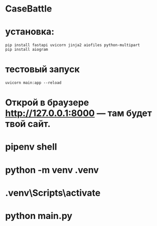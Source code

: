 # CaseBattle

# yстановка:

```console
pip install fastapi uvicorn jinja2 aiofiles python-multipart
pip install aiogram 
```
# тестовый запуск
```console
uvicorn main:app --reload
```
# Открой в браузере http://127.0.0.1:8000 — там будет твой сайт.

#  pipenv shell
#  python -m venv .venv
#  .venv\Scripts\activate   
#  python main.py
